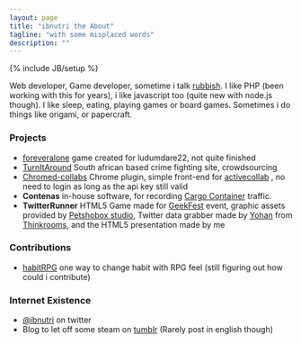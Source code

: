 ```yaml
---
layout: page
title: "ibnutri the About"
tagline: "with some misplaced words"
description: ""
---
```

{% include JB/setup %}

Web developer, Game developer, sometime i talk [rubbish](https://twitter.com/ibnutri). I like PHP (been working with this for years), i like javascript too (quite new with node.js though). I like sleep, eating, playing games or board games. Sometimes i do things like origami, or papercraft.

### Projects
 - [foreveralone](http://ibnutri.com/games/foreveralone/) game created for ludumdare22, not quite finished
 - [TurnItAround](http://www.turnitaround.co.za/) South african based crime fighting site, crowdsourcing
 - [Chromed-collabs](https://github.com/ibnutri/Chromed-Collabs) Chrome plugin, simple front-end for [activecollab](http://activecollab.com) , no need to login as long as the api key still valid 
 - **Contenas** in-house software, for recording [Cargo Container](http://en.wikipedia.org/wiki/Intermodal_container) traffic. 
 - **TwitterRunner** HTML5 Game made for [GeekFest](http://geekfe.st) event, graphic assets provided by [Petshobox studio](http://petshopboxstudio.com), Twitter data grabber made by [Yohan](http://twitter.com/tyohan) from [Thinkrooms](http://thinkrooms.com), and the HTML5 presentation made by me 
 
### Contributions
 - [habitRPG](https://habitrpg.com/) one way to change habit with RPG feel (still figuring out how could i contribute)

### Internet Existence
 - [@ibnutri](http://twitter.com/ibnutri) on twitter
 - Blog to let off some steam on [tumblr](http://ibnutri.tumblr.com) (Rarely post in english though)
